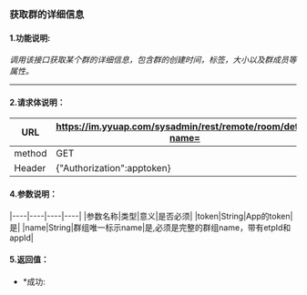 ### 获取群的详细信息

#### 1.功能说明:
*调用该接口获取某个群的详细信息，包含群的创建时间，标签，大小以及群成员等属性。*
***

#### 2.请求体说明：

|URL|https://im.yyuap.com/sysadmin/rest/remote/room/detail?name=|
|----|----|
|method|GET|
|Header|{"Authorization":apptoken}|

#### 4.参数说明：

|----|----|----|----|
|参数名称|类型|意义|是否必须|
|token|String|App的token|是|
|name|String|群组唯一标示name|是,必须是完整的群组name，带有etpId和appId|

#### 5.返回值：

- *成功: